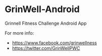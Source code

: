 GrinWell-Android
================

Grinnell Fitness Challenge Android App


For more info:

 * https://www.facebook.com/grinwellness
 * https://twitter.com/GrinWellPWC
